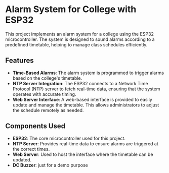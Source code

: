 # Alarm System for College with ESP32

This project implements an alarm system for a college using the ESP32 microcontroller. The system is designed to sound alarms according to a predefined timetable, helping to manage class schedules efficiently.

## Features
- **Time-Based Alarms**: The alarm system is programmed to trigger alarms based on the college's timetable.
- **NTP Server Integration**: The ESP32 connects to a Network Time Protocol (NTP) server to fetch real-time data, ensuring that the system operates with accurate timing.
- **Web Server Interface**: A web-based interface is provided to easily update and manage the timetable. This allows administrators to adjust the schedule remotely as needed.

## Components Used
- **ESP32**: The core microcontroller used for this project.
- **NTP Server**: Provides real-time data to ensure alarms are triggered at the correct times.
- **Web Server**: Used to host the interface where the timetable can be updated.
- **DC Buzzer**: just for a demo purpose

